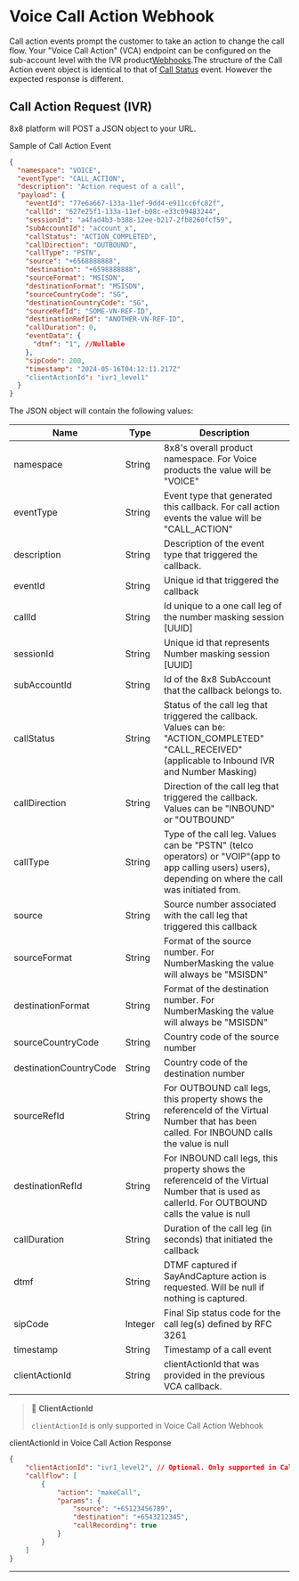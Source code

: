 # Voice Call Action Webhook

Call action events prompt the customer to take an action to change the call flow. Your "Voice Call Action" (VCA) endpoint can be configured on the sub-account level with the IVR product[Webhooks](/connect/reference/create-a-new-voice-webhook).The structure of the Call Action event object is identical to that of [Call Status](/connect/reference/call-status) event. However the expected response is different.

## Call Action Request (IVR)

8x8 platform will POST a JSON object to your URL.

Sample of Call Action Event

```json
{
  "namespace": "VOICE",
  "eventType": "CALL_ACTION",
  "description": "Action request of a call",
  "payload": {
    "eventId": "77e6a667-133a-11ef-9dd4-e911cc6fc82f",
    "callId": "627e25f1-133a-11ef-b08c-e33c09483244",
    "sessionId": "a4fad4b3-b388-12ee-b217-2fb8260fcf59",
    "subAccountId": "account_x",
    "callStatus": "ACTION_COMPLETED",
    "callDirection": "OUTBOUND",
    "callType": "PSTN",
    "source": "+6568888888",
    "destination": "+6598888888",
    "sourceFormat": "MSISDN",
    "destinationFormat": "MSISDN",
    "sourceCountryCode": "SG",
    "destinationCountryCode": "SG",
    "sourceRefId": "SOME-VN-REF-ID",
    "destinationRefId": "ANOTHER-VN-REF-ID",
    "callDuration": 0,
    "eventData": {            
      "dtmf": "1", //Nullable    
    },
    "sipCode": 200,
    "timestamp": "2024-05-16T04:12:11.217Z"
    "clientActionId": "ivr1_level1"
  }
}

```

The JSON object will contain the following values:

| Name | Type | Description |
| --- | --- | --- |
| namespace | String | 8x8's overall product namespace. For Voice products the value will be "VOICE" |
| eventType | String | Event type that generated this callback. For call action events the value will be "CALL\_ACTION" |
| description | String | Description of the event type that triggered the callback. |
| eventId | String | Unique id that triggered the callback |
| callId | String | Id unique to a one call leg of the number masking session [UUID] |
| sessionId | String | Unique id that represents Number masking session [UUID] |
| subAccountId | String | Id of the 8x8 SubAccount that the callback belongs to. |
| callStatus | String | Status of the call leg that triggered the callback. Values can be:<br>"ACTION\_COMPLETED"<br>"CALL\_RECEIVED" (applicable to Inbound IVR and Number Masking) |
| callDirection | String | Direction of the call leg that triggered the callback. Values can be "INBOUND" or "OUTBOUND" |
| callType | String | Type of the call leg. Values can be "PSTN" (telco operators) or "VOIP"(app to app calling users) users), depending on where the call was initiated from. |
| source | String | Source number associated with the call leg that triggered this callback |
| sourceFormat | String | Format of the source number. For NumberMasking the value will always be "MSISDN" |
| destinationFormat | String | Format of the destination number. For NumberMasking the value will always be "MSISDN" |
| sourceCountryCode | String | Country code of the source number |
| destinationCountryCode | String | Country code of the destination number |
| sourceRefId | String | For OUTBOUND call legs, this property shows the referenceId of the Virtual Number that has been called. For INBOUND calls the value is null |
| destinationRefId | String | For INBOUND call legs, this property shows the referenceId of the Virtual Number that is used as callerId. For OUTBOUND calls the value is null |
| callDuration | String | Duration of the call leg (in seconds) that initiated the callback |
| dtmf | String | DTMF captured if SayAndCapture action is requested. Will be null if nothing is captured. |
| sipCode | Integer | Final Sip status code for the call leg(s) defined by RFC 3261 |
| timestamp | String | Timestamp of a call event |
| clientActionId | String | clientActionId that was provided in the previous VCA callback. |

> 🚧 **ClientActionId**
>
> `clientActionId` is only supported in Voice Call Action Webhook
>
>

clientActionId in Voice Call Action Response

```json
{
    "clientActionId": "ivr1_level2", // Optional. Only supported in Call Action Webhook.
    "callflow": [
        {
            "action": "makeCall", 
            "params": {
                "source": "+65123456789",
                "destination": "+6543212345",
                "callRecording": true
            }
        }
    ]
}

```

---
